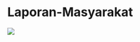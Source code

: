 # Laporan-Masyarakat
<img src="https://blogger.googleusercontent.com/img/a/AVvXsEg5N1nUUoQJEld0LcEKhtebpoM_EXMU2vL1KLpKZBtN3VTBFOa5WoTK5tb3T4Hh5DTlhCS9V_2uv_9vLBlSm7Uie3aqw3oPzGZaLSHXZsgCObK2rVnNRcwuoLgVtdDFHGuOcNCV7UHN83Aa72g7zd0TtPrrbIsAECt10rF4jQLiGnZevcRBAgC7RaQ7LA=s1280" data-canonical-src="https://blogger.googleusercontent.com/img/a/AVvXsEg5N1nUUoQJEld0LcEKhtebpoM_EXMU2vL1KLpKZBtN3VTBFOa5WoTK5tb3T4Hh5DTlhCS9V_2uv_9vLBlSm7Uie3aqw3oPzGZaLSHXZsgCObK2rVnNRcwuoLgVtdDFHGuOcNCV7UHN83Aa72g7zd0TtPrrbIsAECt10rF4jQLiGnZevcRBAgC7RaQ7LA=s1280" style="max-width:100%;">
